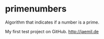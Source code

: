 # primenumbers
Algorithm that indicates if a number is a prime.

My first test project on GitHub.
http://jaemil.de
